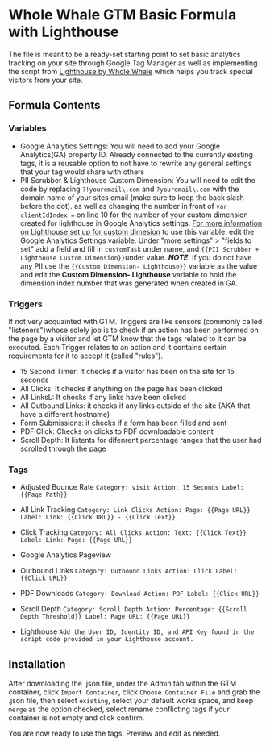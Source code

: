 # Whole Whale GTM Basic Formula with Lighthouse

The file is meant to be a ready-set starting point to set basic analytics tracking on your site through Google Tag Manager as well as implementing the script from [Lighthouse by Whole Whale](https://www.wholewhale.com/products/lighthouse) which helps you track special visitors from your site.
   
## Formula Contents

### Variables

* Google Analytics Settings: 
You will need to add your Google Analytics(GA) property ID. Already connected to the currently existing tags, it is a reusable option to not have to rewrite any general settings that your tag would share with others
* PII Scrubber & Lighthouse Custom Dimension:
You will need to edit the code by replacing `?!youremail\.com` and `?youremail\.com` with the domain name of your sites email (make sure to keep the back slash before the dot). as well as changing the number in front of `var clientIdIndex =` on line 10 for the number of your custom dimension created for lighthouse in Google Analytics settings. [For more information on Lighthouse set up for custom dimesion](https://www.wholewhale.com/lighthouse/setup/#segments)
to use this variable, edit the Google Analytics Settings variable. Under "more settings" > "fields to set" add a field and fill in `customTask` under name, and `{{PII Scrubber + Lighthouse Custom Dimension}}`under value.
**_NOTE_**: If you do not have any PII use the `{{Custom Dimension- Lighthouse}}` variable as the value and edit the **Custom Dimension- Lighthouse** variable to hold the dimension index number that was generated when created in GA.

### Triggers
If not very acquainted with GTM. Triggers are like sensors (commonly called "listeners")whose solely job is to check if an action has been performed on the page by a visitor and let GTM know that the tags related to it can be executed. Each Trigger relates to an action and it contains certain requirements for it to accept it (called "rules").

* 15 Second Timer: It checks if a visitor has been on the site for 15 seconds
* All Clicks: It checks if anything on the page has been clicked
* All LinksL: It checks if any links have been clicked
* All Outbound Links: it checks if any links outside of the site (AKA that have a different hostname)
* Form Submissions: it checks if a form has been filled and sent
* PDF Click: Checks on clicks to PDF downloadable content
* Scroll Depth: It listents for difenrent percentage ranges that the user had scrolled through the page

### Tags
* Adjusted Bounce Rate
`Category: visit
Action: 15 Seconds
Label: {{Page Path}}`
* All Link Tracking
`Category: Link Clicks
Action: Page: {{Page URL}}
Label: Link: {{Click URL}} - {{Click Text}}`
* Click Tracking
`Category: All Clicks
Action: Text: {{Click Text}}
Label: Link: Page: {{Page URL}}`

* Google Analytics Pageview

* Outbound Links
`Category: Outbound Links
Action: Click
Label: {{Click URL}}`
* PDF Downloads
`Category: Download
Action: PDF
Label: {{Click URL}}`
* Scroll Depth 
`Category: Scroll Depth
Action: Percentage: {{Scroll Depth Threshold}}
Label: Page URL: {{Page URL}}`
* Lighthouse
`Add the User ID, Identity ID, and API Key found in the script code provided in your Lighthouse account.`


## Installation

After downloading the .json file, under the Admin tab within the GTM container, click `Import Container`, click `Choose Container File` and grab the .json file, then select `existing`, select your default works space, and keep `merge` as the option checked, select rename conflicting tags if your container is not empty and click confirm.

You are now ready to use the tags. Preview and edit as needed.
